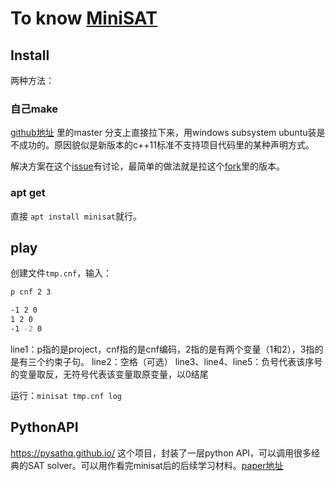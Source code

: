 # To know [MiniSAT](http://minisat.se/)

## Install

两种方法：

### 自己make

[github地址](https://github.com/niklasso/minisat) 里的master 分支上直接拉下来，用windows subsystem ubuntu装是不成功的。原因貌似是新版本的c++11标准不支持项目代码里的某种声明方式。

解决方案在这个[issue](https://github.com/niklasso/minisat/issues/16)有讨论，最简单的做法就是拉这个[fork](https://github.com/agurfinkel/minisat)里的版本。

### apt get

直接 `apt install minisat`就行。

## play

创建文件`tmp.cnf`，输入：

```bash
p cnf 2 3

-1 2 0
1 2 0
-1 -2 0
```

line1：p指的是project，cnf指的是cnf编码，2指的是有两个变量（1和2），3指的是有三个约束子句。
line2：空格（可选）
line3、line4、line5：负号代表该序号的变量取反，无符号代表该变量取原变量，以0结尾

运行：`minisat tmp.cnf log`

## PythonAPI

https://pysathq.github.io/ 这个项目，封装了一层python API，可以调用很多经典的SAT solver。可以用作看完minisat后的后续学习材料。[paper地址](https://alexeyignatiev.github.io/assets/pdf/imms-sat18-preprint.pdf)